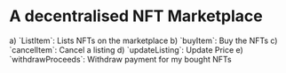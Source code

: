 <h1>A decentralised NFT Marketplace</h1>
    a) `ListItem`: Lists NFTs on the marketplace
    b) `buyItem`: Buy the NFTs
    c) `cancelItem`: Cancel a listing
    d) `updateListing`: Update Price
    e) `withdrawProceeds`: Withdraw payment for my bought NFTs